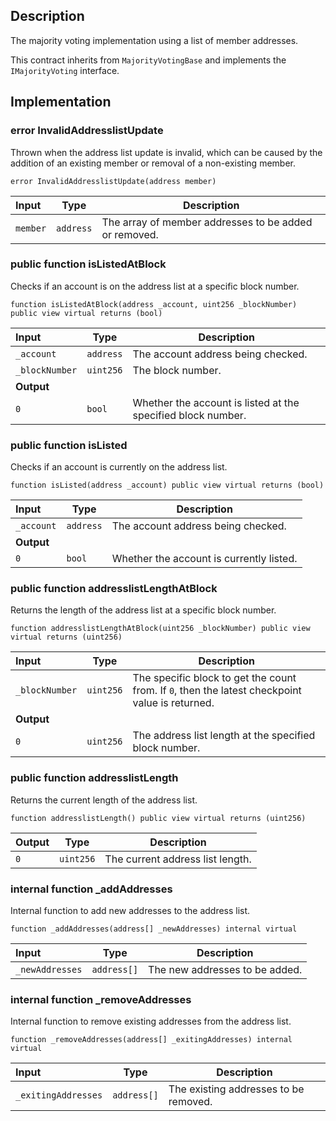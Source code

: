 ## Description

The majority voting implementation using a list of member addresses.

This contract inherits from `MajorityVotingBase` and implements the `IMajorityVoting` interface.

## Implementation

### error InvalidAddresslistUpdate

Thrown when the address list update is invalid, which can be caused by the addition of an existing member or removal of a non-existing member.

```solidity
error InvalidAddresslistUpdate(address member)
```

| Input    | Type      | Description                                           |
| :------- | --------- | ----------------------------------------------------- |
| `member` | `address` | The array of member addresses to be added or removed. |

### public function isListedAtBlock

Checks if an account is on the address list at a specific block number.

```solidity
function isListedAtBlock(address _account, uint256 _blockNumber) public view virtual returns (bool)
```

| Input          | Type      | Description                                                  |
| :------------- | --------- | ------------------------------------------------------------ |
| `_account`     | `address` | The account address being checked.                           |
| `_blockNumber` | `uint256` | The block number.                                            |
| **Output**     |           |
| `0`            | `bool`    | Whether the account is listed at the specified block number. |

### public function isListed

Checks if an account is currently on the address list.

```solidity
function isListed(address _account) public view virtual returns (bool)
```

| Input      | Type      | Description                              |
| :--------- | --------- | ---------------------------------------- |
| `_account` | `address` | The account address being checked.       |
| **Output** |           |
| `0`        | `bool`    | Whether the account is currently listed. |

### public function addresslistLengthAtBlock

Returns the length of the address list at a specific block number.

```solidity
function addresslistLengthAtBlock(uint256 _blockNumber) public view virtual returns (uint256)
```

| Input          | Type      | Description                                                                                     |
| :------------- | --------- | ----------------------------------------------------------------------------------------------- |
| `_blockNumber` | `uint256` | The specific block to get the count from. If `0`, then the latest checkpoint value is returned. |
| **Output**     |           |
| `0`            | `uint256` | The address list length at the specified block number.                                          |

### public function addresslistLength

Returns the current length of the address list.

```solidity
function addresslistLength() public view virtual returns (uint256)
```

| Output | Type      | Description                      |
| ------ | --------- | -------------------------------- |
| `0`    | `uint256` | The current address list length. |

### internal function \_addAddresses

Internal function to add new addresses to the address list.

```solidity
function _addAddresses(address[] _newAddresses) internal virtual
```

| Input           | Type        | Description                    |
| :-------------- | ----------- | ------------------------------ |
| `_newAddresses` | `address[]` | The new addresses to be added. |

### internal function \_removeAddresses

Internal function to remove existing addresses from the address list.

```solidity
function _removeAddresses(address[] _exitingAddresses) internal virtual
```

| Input               | Type        | Description                           |
| :------------------ | ----------- | ------------------------------------- |
| `_exitingAddresses` | `address[]` | The existing addresses to be removed. |

<!--CONTRACT_END-->

